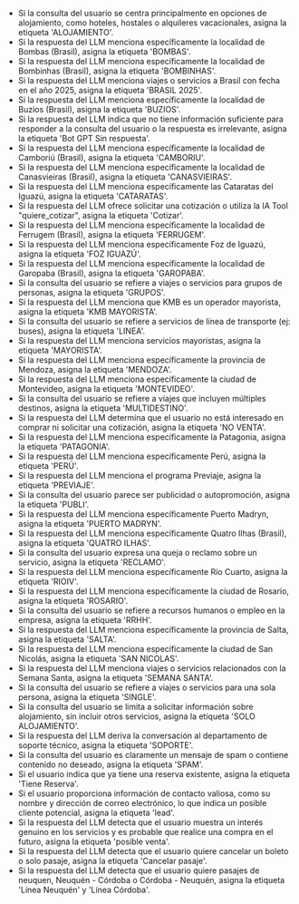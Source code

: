 - Si la consulta del usuario se centra principalmente en opciones de alojamiento, como hoteles, hostales o alquileres vacacionales, asigna la etiqueta 'ALOJAMIENTO'.
- Si la respuesta del LLM menciona específicamente la localidad de Bombas (Brasil), asigna la etiqueta 'BOMBAS'.
- Si la respuesta del LLM menciona específicamente la localidad de Bombinhas (Brasil), asigna la etiqueta 'BOMBINHAS'.
- Si la respuesta del LLM menciona viajes o servicios a Brasil con fecha en el año 2025, asigna la etiqueta 'BRASIL 2025'.
- Si la respuesta del LLM menciona específicamente la localidad de Buzios (Brasil), asigna la etiqueta 'BUZIOS'.
- Si la respuesta del LLM indica que no tiene información suficiente para responder a la consulta del usuario o la respuesta es irrelevante, asigna la etiqueta 'Bot GPT Sin respuesta'.
- Si la respuesta del LLM menciona específicamente la localidad de Camboriú (Brasil), asigna la etiqueta 'CAMBORIU'.
- Si la respuesta del LLM menciona específicamente la localidad de Canasvieiras (Brasil), asigna la etiqueta 'CANASVIEIRAS'.
- Si la respuesta del LLM menciona específicamente las Cataratas del Iguazú, asigna la etiqueta 'CATARATAS'.
- Si la respuesta del LLM ofrece solicitar una cotización o utiliza la IA Tool "quiere_cotizar", asigna la etiqueta 'Cotizar'.
- Si la respuesta del LLM menciona específicamente la localidad de Ferrugem (Brasil), asigna la etiqueta 'FERRUGEM'.
- Si la respuesta del LLM menciona específicamente Foz de Iguazú, asigna la etiqueta 'FOZ IGUAZÚ'.
- Si la respuesta del LLM menciona específicamente la localidad de Garopaba (Brasil), asigna la etiqueta 'GAROPABA'.
- Si la consulta del usuario se refiere a viajes o servicios para grupos de personas, asigna la etiqueta 'GRUPOS'.
- Si la respuesta del LLM menciona que KMB es un operador mayorista, asigna la etiqueta 'KMB MAYORISTA'.
- Si la consulta del usuario se refiere a servicios de línea de transporte (ej: buses), asigna la etiqueta 'LINEA'.
- Si la respuesta del LLM menciona servicios mayoristas, asigna la etiqueta 'MAYORISTA'.
- Si la respuesta del LLM menciona específicamente la provincia de Mendoza, asigna la etiqueta 'MENDOZA'.
- Si la respuesta del LLM menciona específicamente la ciudad de Montevideo, asigna la etiqueta 'MONTEVIDEO'.
- Si la consulta del usuario se refiere a viajes que incluyen múltiples destinos, asigna la etiqueta 'MULTIDESTINO'.
- Si la respuesta del LLM determina que el usuario no está interesado en comprar ni solicitar una cotización, asigna la etiqueta 'NO VENTA'.
- Si la respuesta del LLM menciona específicamente la Patagonia, asigna la etiqueta 'PATAGONIA'.
- Si la respuesta del LLM menciona específicamente Perú, asigna la etiqueta 'PERÚ'.
- Si la respuesta del LLM menciona el programa Previaje, asigna la etiqueta 'PREVIAJE'.
- Si la consulta del usuario parece ser publicidad o autopromoción, asigna la etiqueta 'PUBLI'.
- Si la respuesta del LLM menciona específicamente Puerto Madryn, asigna la etiqueta 'PUERTO MADRYN'.
- Si la respuesta del LLM menciona específicamente Quatro Ilhas (Brasil), asigna la etiqueta 'QUATRO ILHAS'.
- Si la consulta del usuario expresa una queja o reclamo sobre un servicio, asigna la etiqueta 'RECLAMO'.
- Si la respuesta del LLM menciona específicamente Río Cuarto, asigna la etiqueta 'RIOIV'.
- Si la respuesta del LLM menciona específicamente la ciudad de Rosario, asigna la etiqueta 'ROSARIO'.
- Si la consulta del usuario se refiere a recursos humanos o empleo en la empresa, asigna la etiqueta 'RRHH'.
- Si la respuesta del LLM menciona específicamente la provincia de Salta, asigna la etiqueta 'SALTA'.
- Si la respuesta del LLM menciona específicamente la ciudad de San Nicolás, asigna la etiqueta 'SAN NICOLAS'.
- Si la respuesta del LLM menciona viajes o servicios relacionados con la Semana Santa, asigna la etiqueta 'SEMANA SANTA'.
- Si la consulta del usuario se refiere a viajes o servicios para una sola persona, asigna la etiqueta 'SINGLE'.
- Si la consulta del usuario se limita a solicitar información sobre alojamiento, sin incluir otros servicios, asigna la etiqueta 'SOLO ALOJAMIENTO'.
- Si la respuesta del LLM deriva la conversación al departamento de soporte técnico, asigna la etiqueta 'SOPORTE'.
- Si la consulta del usuario es claramente un mensaje de spam o contiene contenido no deseado, asigna la etiqueta 'SPAM'.
- Si el usuario indica que ya tiene una reserva existente, asigna la etiqueta 'Tiene Reserva'.
- Si el usuario proporciona información de contacto valiosa, como su nombre y dirección de correo electrónico, lo que indica un posible cliente potencial, asigna la etiqueta 'lead'.
- Si la respuesta del LLM detecta que el usuario muestra un interés genuino en los servicios y es probable que realice una compra en el futuro, asigna la etiqueta 'posible venta'.
- Si la respuesta del LLM detecta que el usuario quiere cancelar un boleto o solo pasaje, asigna la etiqueta 'Cancelar pasaje'.
- Si la respuesta del LLM detecta que el usuario quiere pasajes de neuquen, Neuquén - Córdoba o Córdoba - Neuquén, asigna la etiqueta 'Línea Neuquén' y 'Línea Córdoba'.